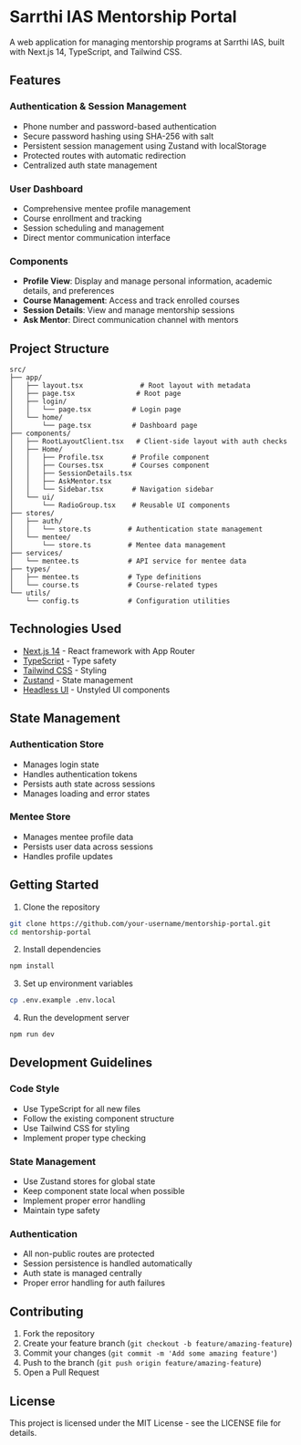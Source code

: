 # Sarrthi IAS Mentorship Portal

A web application for managing mentorship programs at Sarrthi IAS, built with Next.js 14, TypeScript, and Tailwind CSS.

## Features

### Authentication & Session Management
- Phone number and password-based authentication
- Secure password hashing using SHA-256 with salt
- Persistent session management using Zustand with localStorage
- Protected routes with automatic redirection
- Centralized auth state management

### User Dashboard
- Comprehensive mentee profile management
- Course enrollment and tracking
- Session scheduling and management
- Direct mentor communication interface

### Components
- **Profile View**: Display and manage personal information, academic details, and preferences
- **Course Management**: Access and track enrolled courses
- **Session Details**: View and manage mentorship sessions
- **Ask Mentor**: Direct communication channel with mentors

## Project Structure

```
src/
├── app/
│   ├── layout.tsx              # Root layout with metadata
│   ├── page.tsx               # Root page
│   ├── login/
│   │   └── page.tsx          # Login page
│   └── home/
│       └── page.tsx          # Dashboard page
├── components/
│   ├── RootLayoutClient.tsx   # Client-side layout with auth checks
│   ├── Home/
│   │   ├── Profile.tsx       # Profile component
│   │   ├── Courses.tsx       # Courses component
│   │   ├── SessionDetails.tsx
│   │   ├── AskMentor.tsx
│   │   └── Sidebar.tsx       # Navigation sidebar
│   └── ui/
│       └── RadioGroup.tsx    # Reusable UI components
├── stores/
│   ├── auth/
│   │   └── store.ts         # Authentication state management
│   └── mentee/
│       └── store.ts         # Mentee data management
├── services/
│   └── mentee.ts            # API service for mentee data
├── types/
│   ├── mentee.ts            # Type definitions
│   └── course.ts            # Course-related types
└── utils/
    └── config.ts            # Configuration utilities
```

## Technologies Used

- [Next.js 14](https://nextjs.org/) - React framework with App Router
- [TypeScript](https://www.typescriptlang.org/) - Type safety
- [Tailwind CSS](https://tailwindcss.com/) - Styling
- [Zustand](https://github.com/pmndrs/zustand) - State management
- [Headless UI](https://headlessui.com/) - Unstyled UI components

## State Management

### Authentication Store
- Manages login state
- Handles authentication tokens
- Persists auth state across sessions
- Manages loading and error states

### Mentee Store
- Manages mentee profile data
- Persists user data across sessions
- Handles profile updates

## Getting Started

1. Clone the repository
```bash
git clone https://github.com/your-username/mentorship-portal.git
cd mentorship-portal
```

2. Install dependencies
```bash
npm install
```

3. Set up environment variables
```bash
cp .env.example .env.local
```

4. Run the development server
```bash
npm run dev
```

## Development Guidelines

### Code Style
- Use TypeScript for all new files
- Follow the existing component structure
- Use Tailwind CSS for styling
- Implement proper type checking

### State Management
- Use Zustand stores for global state
- Keep component state local when possible
- Implement proper error handling
- Maintain type safety

### Authentication
- All non-public routes are protected
- Session persistence is handled automatically
- Auth state is managed centrally
- Proper error handling for auth failures

## Contributing

1. Fork the repository
2. Create your feature branch (`git checkout -b feature/amazing-feature`)
3. Commit your changes (`git commit -m 'Add some amazing feature'`)
4. Push to the branch (`git push origin feature/amazing-feature`)
5. Open a Pull Request

## License

This project is licensed under the MIT License - see the LICENSE file for details.
